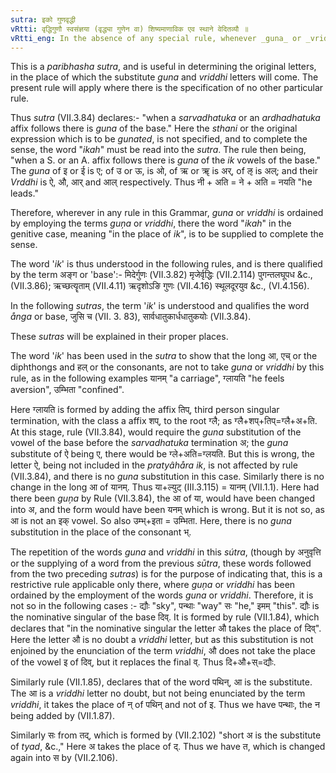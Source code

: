 ```yaml
---
sutra: इको गुणवृद्धी
vRtti: वृद्धिगुणौ स्वसंज्ञया (वृद्ध्या गुणेन वा) शिष्यमाणाविक एव स्थाने वेदितव्यौ ॥
vRtti_eng: In the absence of any special rule, whenever _guna_ or _vriddhi_ is enjoined about any expression by using the terms _guna_ or _vriddhi_, it is to be understood to come in the room of the _ik_ vowels only. (_i_, _u_, _ri_, and _li_ long and short,) of that expression.
---
```

This is a _paribhasha_ _sutra_, and is useful in determining the original letters, in the place of which the substitute _guna_ and _vriddhi_ letters will come. The present rule will apply where there is the specification of no other particular rule.

Thus _sutra_ (VII.3.84) declares:- "when a _sarvadhatuka_ or an _ardhadhatuka_ affix follows there is _guna_ of the base." Here the _sthani_ or the original expression which is to be _gunated_, is not specified, and to complete the sense, the word "_ikah_" must be read into the _sutra_. The rule then being, "when a S. or an A. affix follows there is _guna_ of the _ik_ vowels of the base." The _guna_ of इ or ई is ए; of उ or ऊ, is ओ, of ऋ or ॠ is अर्, of ऌ is अल्; and their _Vrddhi_ is ऐ, औ, आर् and आल् respectively. Thus नी + अति = ने + अति = नयति "he leads."

Therefore, wherever in any rule in this Grammar, _guna_ or _vriddhi_ is ordained by employing the terms _guņa_ or _vriddhi_, there the word "_ikah_" in the genitive case, meaning "in the place of _ik_", is to be supplied to complete the sense.

The word '_ik_' is thus understood in the following rules, and is there qualified by the term अङ्ग or 'base':- मिदेर्गुणः (VII.3.82) मृजेर्वृद्धिः (VII.2.114) पुगन्तलघूपध &c., (VII.3.86); ऋच्छत्यॄताम् (VII.4.11) ऋदृशोऽङि गुणः (VII.4.16) स्थूलदूरयुव &c., (VI.4.156).

In the following _sutras_, the term '_ik_' is understood and qualifies the word _ånga_ or base, जुसि च (VII. 3. 83), सार्वधातुकार्धधातुकयोः (VII.3.84).

These _sutras_ will be explained in their proper places.

The word '_ik_' has been used in the _sutra_ to show that the long आ, एच् or the diphthongs and हल् or the consonants, are not to take _guna_ or _vriddhi_ by this rule, as in the following examples यानम् "a carriage", ग्लायति "he feels aversion", उम्भिता "confined".

Here ग्लायति is formed by adding the affix तिप्, third person singular termination, with the class a affix शप्, to the root ग्लै; as ग्लै+शप्+तिप्=ग्लै+अ+ति. At this stage, rule (VII.3.84), would require the _guna_ substitution of the vowel of the base before the _sarvadhatuka_ termination अ; the _guna_ substitute of ऐ being ए, there would be ग्ले+अति=ग्लयति. But this is wrong, the letter ऐ, being not included in the _pratyâhåra_ _ik_, is not affected by rule (VII.3.84), and there is no _guna_ substitution in this case. Similarly there is no change in the long आ of यानम्. Thus या+ल्युट् (III.3.115) = यानम् (VII.1.1). Here had there been _guņa_ by Rule (VII.3.84), the आ of या, would have been changed into अ, and the form would have been यनम् which is wrong. But it is not so, as आ is not an इक् vowel. So also उम्भ्+इता = उम्भिता. Here, there is no _guna_ substitution in the place of the consonant भ्.

The repetition of the words _guna_ and _vriddhi_ in this _sútra_, (though by अनुवृत्ति or the supplying of a word from the previous _sūtra_, these words followed from the two preceding _sutras_) is for the purpose of indicating that, this is a restrictive rule applicable only there, where _guņa_ or _vriddhi_ has been ordained by the employment of the words _guna_ or _vriddhi_. Therefore, it is not so in the following cases :- द्यौः "sky", पन्थाः "way" सः "he," इमम् "this". द्यौः is the nominative singular of the base दिव्. It is formed by rule (VII.1.84), which declares that "in the nominative singular the letter औ takes the place of दिव्". Here the letter औ is no doubt a _vriddhi_ letter, but as this substitution is not enjoined by the enunciation of the term _vriddhi_, औ does not take the place of the vowel इ of दिव्, but it replaces the final व्. Thus दि+औ+स्=द्यौः.

Similarly rule (VII.1.85), declares that of the word पथिन्, आ is the substitute. The आ is a _vriddhi_ letter no doubt, but not being enunciated by the term _vriddhi_, it takes the place of न् of पथिन् and not of इ. Thus we have पन्थाः, the न being added by (VII.1.87).

Similarly सः from तद्, which is formed by (VII.2.102) "short अ is the substitute of _tyad_, &c.," Here अ takes the place of द्. Thus we have त, which is changed again into स by (VII.2.106).
